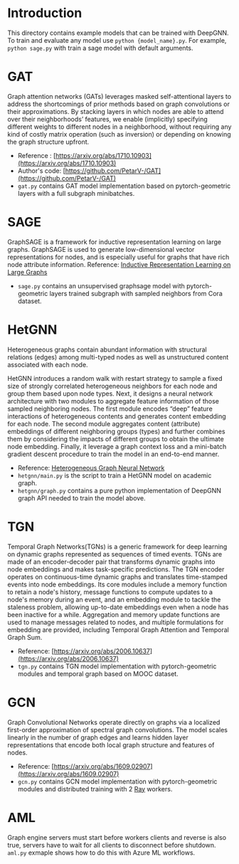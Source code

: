 # Introduction

This directory contains example models that can be trained with DeepGNN. To train and evaluate any model use `python {model_name}.py`. For example, `python sage.py` with train a sage model with default arguments.

# GAT

Graph attention networks (GATs) leverages masked self-attentional layers to address the shortcomings of prior methods based on graph convolutions or their approximations. By stacking layers in which nodes are able to attend over their neighborhoods’ features, we enable (implicitly) specifying different weights to different nodes in a neighborhood, without requiring any kind of costly matrix operation (such as inversion) or depending on knowing the graph structure upfront.

- Reference : [https://arxiv.org/abs/1710.10903](https://arxiv.org/abs/1710.10903)
- Author's code: [https://github.com/PetarV-/GAT](https://github.com/PetarV-/GAT)
- `gat.py` contains GAT model implementation based on pytorch-geometric layers with a full subgraph minibatches.

# SAGE
GraphSAGE is a framework for inductive representation learning on large graphs. GraphSAGE is used to generate low-dimensional vector representations for nodes, and is especially useful for graphs that have rich node attribute information.
Reference: [Inductive Representation Learning on Large Graphs](https://cs.stanford.edu/people/jure/pubs/graphsage-nips17.pdf)

- `sage.py` contains an unsupervised graphsage model with pytorch-geometric layers trained subgraph with sampled neighbors from Cora dataset.

# HetGNN

Heterogeneous graphs contain abundant information with structural relations (edges) among multi-typed nodes as well as unstructured content associated with each node.

HetGNN introduces a random walk with restart strategy to sample a fixed size of strongly correlated heterogeneous neighbors for each node and group them based upon node types. Next, it designs a neural network architecture with two modules to aggregate feature information of those sampled neighboring nodes. The first module encodes “deep” feature interactions of heterogeneous contents and generates content embedding for each node. The second module aggregates content (attribute) embeddings of different neighboring groups (types) and further combines them by considering the impacts of different groups to obtain the ultimate node embedding. Finally, it  leverage a graph context loss and a mini-batch gradient descent procedure to train the model in an end-to-end manner.

- Reference: [Heterogeneous Graph Neural Network](https://www3.nd.edu/~dial/publications/zhang_2019_heterogeneous.pdf)
- `hetgnn/main.py` is the script to train a HetGNN model on academic graph.
- `hetgnn/graph.py` contains a pure python implementation of DeepGNN graph API needed to train the model above.


# TGN

Temporal Graph Networks(TGNs) is a generic framework for deep learning on dynamic graphs represented as sequences of timed events.
TGNs are made of an encoder-decoder pair that transforms dynamic graphs into node embeddings and makes task-specific predictions.
The TGN encoder operates on continuous-time dynamic graphs and translates time-stamped events into node embeddings. Its core modules
include a memory function to retain a node's history, message functions to compute updates to a node's memory during an event, and an
embedding module to tackle the staleness problem, allowing up-to-date embeddings even when a node has been inactive for a while.
Aggregation and memory update functions are used to manage messages related to nodes, and multiple formulations for embedding are provided,
including Temporal Graph Attention and Temporal Graph Sum.

- Reference: [https://arxiv.org/abs/2006.10637](https://arxiv.org/abs/2006.10637)
- `tgn.py` contains TGN model implementation with pytorch-geometric modules and temporal graph based on MOOC dataset.

# GCN

Graph Convolutional Networks operate directly on graphs via a localized first-order approximation of spectral graph convolutions.
The model scales linearly in the number of graph edges and learns hidden layer representations that encode both local graph structure and features of nodes.

- Reference: [https://arxiv.org/abs/1609.02907](https://arxiv.org/abs/1609.02907)
- `gcn.py` contains GCN model implementation with pytorch-geometric modules and distributed training with 2 [Ray](https://www.ray.io/) workers.

# AML

Graph engine servers must start before workers clients and reverse is also true, servers have to wait for all clients to disconnect before shutdown.
`aml.py` exmaple shows how to do this with Azure ML workflows.
